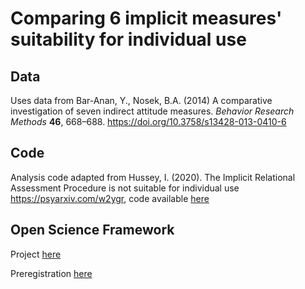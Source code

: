 # Comparing 6 implicit measures' suitability for individual use

## Data

Uses data from Bar-Anan, Y., Nosek, B.A. (2014) A comparative investigation of seven indirect attitude measures. *Behavior Research Methods* **46**, 668–688. https://doi.org/10.3758/s13428-013-0410-6

## Code

Analysis code adapted from Hussey, I. (2020). The Implicit Relational Assessment Procedure is not suitable for individual use https://psyarxiv.com/w2ygr, code available [here](https://github.com/ianhussey/cis-on-irap-d-scores)

## Open Science Framework

Project [here](https://osf.io/pq6nf/)

Preregistration [here](https://osf.io/qk9ar)



